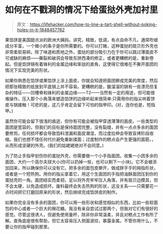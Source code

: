 # 如何在不戳洞的情况下给蛋挞外壳加衬里

> 原文：<https://lifehacker.com/how-to-line-a-tart-shell-without-poking-holes-in-it-1848457762>

果馅饼是美国甜点派的欧洲大姨妈。讲究，精致，低调，有点自命不凡，通常吹嘘成分丰富，一个微小的条子是你所需要的。你可以打赌，这种蛋挞的扇贝形外壳也非常柔软易碎。除了味道和质地之外，蛋挞的部分吸引力在于你可以跳过薄面皮不可或缺的麻烦——撕裂和破洞会导致东拼西凑的修正，或者更糟糕的是，重新卷起。但是馅饼锅有着锋利的金属边缘和笨拙的直角，这使得它很难在不撕开面团的情况下实现完美的形状。



如果你熟悉在馅饼或果馅饼上涂上面皮，你就会知道把面团擀成完美的厚度，然后把那张精致的纸放到平底锅上并不容易。更糟糕的是，酸溜溜的锅有一些漂亮但复杂的特征——凹槽脊和锋利的金属边缘——T2——当然有一定的用途，但可能很难操作。压入那个小角落来塑造馅饼的边缘听起来很简单:只需用你的指尖哄着饼皮与锅接触！可悲的是，这几乎肯定会留下可怕的指甲印。(对，连你也是，短指甲。)

虽然你可能会留下很浅的痕迹，但你有可能会被指甲穿透薄薄的面皮。一些类型的面团是宽容的，但我们的目标是保持面团完整，没有裂缝，并有一点点多余的面团要修剪。任何损坏都会导致馅料泄漏和面皮潮湿，而过度拉伸会导致盲烤阶段收缩。我们也想不惜任何代价避免重新揉面；过度制作的糕点会产生更强的面筋，，从而形成坚硬的外壳。(我们的姑姥姥绝对不会同意。)

为了防止手指甲划伤你的蛋挞外壳，你需要做一个小手指面团。收集一小团多余的面团，大约一个高尔夫球大小(你可以扔掉一些，也可以剩下一小块)。它不会被添加回来，所以确保你可以没有它。把多余的面包皮擀开，做成胖乎乎的拇指形状，或者是一个短热狗。用你的指尖拿着它，用这个生面团的手指把油酥面团压到你的蛋挞壳的一角。面团结实而柔韧，足以将外壳牢牢压入角落，并有扇贝边模具，但不会太硬，以免造成损坏。废料最终会失去热狗的形状，这没关系——只需要花一点时间把它打磨回原来的形状，然后继续完成馅饼皮的制作。

如果你完全没有多余的面团，你可以用一些形状和感觉相似的东西，比如一些软面包的中心或者一个巨大的棉花糖。我没有亲自尝试过那两个，但我对它们有很好的感觉。尽管这很诱人，但避免使用量杯，除非你非常温柔，并且对糕点工作有所了解。直角底座很有帮助，但它太容易压入侧面波纹，暴露金属。不管你用什么，不要让你的指甲碰到那里。